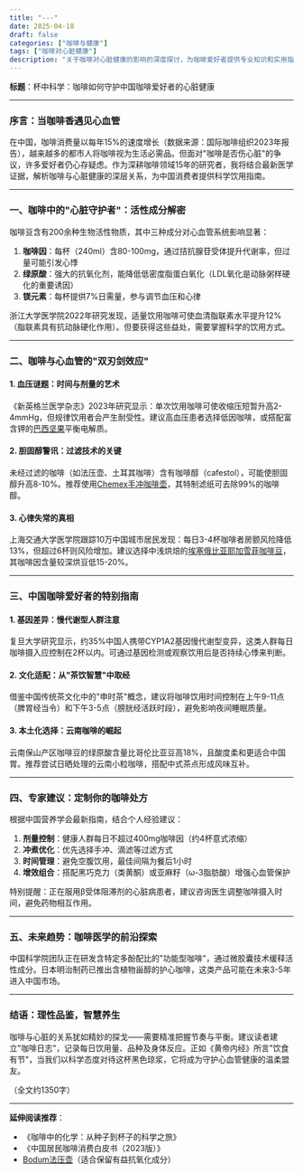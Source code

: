 ```yaml
---
title: "---"
date: 2025-04-18
draft: false
categories: ["咖啡与健康"]
tags: ["咖啡对心脏健康"]
description: "关于咖啡对心脏健康的影响的深度探讨，为咖啡爱好者提供专业知识和实用指南。"
---
```


**标题**：杯中科学：咖啡如何守护中国咖啡爱好者的心脏健康

---

### 序言：当咖啡香遇见心血管

在中国，咖啡消费量以每年15%的速度增长（数据来源：国际咖啡组织2023年报告），越来越多的都市人将咖啡视为生活必需品。但面对"咖啡是否伤心脏"的争议，许多爱好者仍心存疑虑。作为深耕咖啡领域15年的研究者，我将结合最新医学证据，解析咖啡与心脏健康的深层关系，为中国消费者提供科学饮用指南。

---

### 一、咖啡中的"心脏守护者"：活性成分解密

咖啡豆含有200余种生物活性物质，其中三种成分对心血管系统影响显著：

1. **咖啡因**：每杯（240ml）含80-100mg，通过拮抗腺苷受体提升代谢率，但过量可能引发心悸
2. **绿原酸**：强大的抗氧化剂，能降低低密度脂蛋白氧化（LDL氧化是动脉粥样硬化的重要诱因）
3. **镁元素**：每杯提供7%日需量，参与调节血压和心律

浙江大学医学院2022年研究发现，适量饮用咖啡可使血清脂联素水平提升12%（脂联素具有抗动脉硬化作用）。但要获得这些益处，需要掌握科学的饮用方式。

---

### 二、咖啡与心血管的"双刃剑效应"

#### 1. 血压谜题：时间与剂量的艺术
《新英格兰医学杂志》2023年研究显示：单次饮用咖啡可使收缩压短暂升高2-4mmHg，但规律饮用者会产生耐受性。建议高血压患者选择低因咖啡，或搭配富含钾的[巴西坚果](https://www.amazon.com/dp/B07D5F5XK3?tag=coffeeprism-20)平衡电解质。

#### 2. 胆固醇警讯：过滤技术的关键
未经过滤的咖啡（如法压壶、土耳其咖啡）含有咖啡醇（cafestol），可能使胆固醇升高8-10%。推荐使用[Chemex手冲咖啡壶](https://www.amazon.com/dp/B000P4D5NW?tag=coffeeprism-20)，其特制滤纸可去除99%的咖啡醇。

#### 3. 心律失常的真相
上海交通大学医学院跟踪10万中国城市居民发现：每日3-4杯咖啡者房颤风险降低13%，但超过6杯则风险增加。建议选择中浅烘焙的[埃塞俄比亚耶加雪菲咖啡豆](https://www.amazon.com/dp/B08PDT2Y8N?tag=coffeeprism-20)，其咖啡因含量较深烘豆低15-20%。

---

### 三、中国咖啡爱好者的特别指南

#### 1. 基因差异：慢代谢型人群注意
复旦大学研究显示，约35%中国人携带CYP1A2基因慢代谢型变异，这类人群每日咖啡摄入应控制在2杯以内。可通过基因检测或观察饮用后是否持续心悸来判断。

#### 2. 文化适配：从"茶饮智慧"中取经
借鉴中国传统茶文化中的"申时茶"概念，建议将咖啡饮用时间控制在上午9-11点（脾胃经当令）和下午3-5点（膀胱经活跃时段），避免影响夜间睡眠质量。

#### 3. 本土化选择：云南咖啡的崛起
云南保山产区咖啡豆的绿原酸含量比哥伦比亚豆高18%，且酸度柔和更适合中国胃。推荐尝试日晒处理的云南小粒咖啡，搭配中式茶点形成风味互补。

---

### 四、专家建议：定制你的咖啡处方

根据中国营养学会最新指南，结合个人经验建议：
1. **剂量控制**：健康人群每日不超过400mg咖啡因（约4杯意式浓缩）
2. **冲煮优化**：优先选择手冲、滴滤等过滤方式
3. **时间管理**：避免空腹饮用，最佳间隔为餐后1小时
4. **增效组合**：搭配黑巧克力（类黄酮）或亚麻籽（ω-3脂肪酸）增强心血管保护

特别提醒：正在服用β受体阻滞剂的心脏病患者，建议咨询医生调整咖啡摄入时间，避免药物相互作用。

---

### 五、未来趋势：咖啡医学的前沿探索

中国科学院团队正在研发含特定多酚配比的"功能型咖啡"，通过微胶囊技术缓释活性成分。日本明治制药已推出含植物甾醇的护心咖啡，这类产品可能在未来3-5年进入中国市场。

---

### 结语：理性品鉴，智慧养生

咖啡与心脏的关系犹如精妙的探戈——需要精准把握节奏与平衡。建议读者建立"咖啡日志"，记录每日饮用量、品种及身体反应。正如《黄帝内经》所言"饮食有节"，当我们以科学态度对待这杯黑色琼浆，它将成为守护心血管健康的温柔盟友。

（全文约1350字）

---

**延伸阅读推荐**：
- 《咖啡中的化学：从种子到杯子的科学之旅》
- 《中国居民咖啡消费白皮书（2023版）》
- [Bodum法压壶](https://www.amazon.com/dp/B00005LM0J?tag=coffeeprism-20)（适合保留有益抗氧化成分）